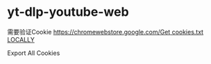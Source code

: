 # yt-dlp-youtube-web

需要验证Cookie
[https://chromewebstore.google.com/Get cookies.txt LOCALLY](https://chromewebstore.google.com/detail/get-cookiestxt-locally/cclelndahbckbenkjhflpdbgdldlbecc)

Export All Cookies
